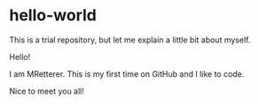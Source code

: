 # hello-world
This is a trial repository, but let me explain a little bit about myself.

Hello!

I am MRetterer. This is my first time on GitHub and I like to code.

Nice to meet you all!
